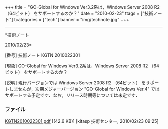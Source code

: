 ﻿+++
title = "GO-Global for Windows Ver3.2系は，Windows Server 2008 R2 （64ビット） をサポートするのか？"
date = "2010-02-23"
ttags = ["技術ノート"]
tcategories = ["tech"]
banner = "img/technote.jpg"
+++

-----------------------------------------------------------------------------------------------------------------------------

*技術ノート

2010/02/23*


[番号]
技術ノート KGTN 2010022301

[現象]
GO-Global for Windows Ver3.2系は，Windows Server 2008 R2 （64ビット）
をサポートするのか？

[説明]
現行バージョンでは Windows Server 2008 R2 （64ビット）
をサポートしませんが，次期メジャーバージョン "GO-Global for Windows
Ver.4"
ではサポートする予定です．なお，リリース時期等については未定です．


### ファイル

 
 


[KGTN2010022301.pdf](http://techreport.kitasp.net/attachments/download/60/KGTN2010022301.pdf)
 [(42.6 KB)] [kitasp 技術センター, 2010/02/23
09:25]


 


 

